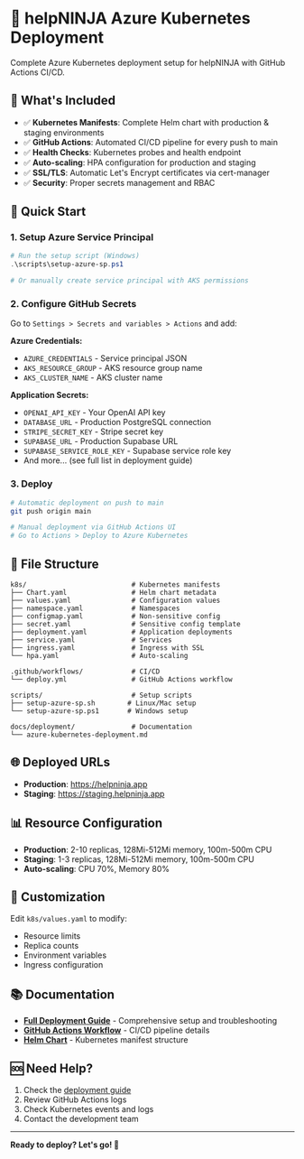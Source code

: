 # 🚀 helpNINJA Azure Kubernetes Deployment

Complete Azure Kubernetes deployment setup for helpNINJA with GitHub Actions CI/CD.

## 🎯 **What's Included**

- ✅ **Kubernetes Manifests**: Complete Helm chart with production & staging environments
- ✅ **GitHub Actions**: Automated CI/CD pipeline for every push to main
- ✅ **Health Checks**: Kubernetes probes and health endpoint
- ✅ **Auto-scaling**: HPA configuration for production and staging
- ✅ **SSL/TLS**: Automatic Let's Encrypt certificates via cert-manager
- ✅ **Security**: Proper secrets management and RBAC

## 🚀 **Quick Start**

### **1. Setup Azure Service Principal**
```powershell
# Run the setup script (Windows)
.\scripts\setup-azure-sp.ps1

# Or manually create service principal with AKS permissions
```

### **2. Configure GitHub Secrets**
Go to `Settings > Secrets and variables > Actions` and add:

**Azure Credentials:**
- `AZURE_CREDENTIALS` - Service principal JSON
- `AKS_RESOURCE_GROUP` - AKS resource group name  
- `AKS_CLUSTER_NAME` - AKS cluster name

**Application Secrets:**
- `OPENAI_API_KEY` - Your OpenAI API key
- `DATABASE_URL` - Production PostgreSQL connection
- `STRIPE_SECRET_KEY` - Stripe secret key
- `SUPABASE_URL` - Production Supabase URL
- `SUPABASE_SERVICE_ROLE_KEY` - Supabase service role key
- And more... (see full list in deployment guide)

### **3. Deploy**
```bash
# Automatic deployment on push to main
git push origin main

# Manual deployment via GitHub Actions UI
# Go to Actions > Deploy to Azure Kubernetes
```

## 📁 **File Structure**

```
k8s/                          # Kubernetes manifests
├── Chart.yaml                # Helm chart metadata
├── values.yaml               # Configuration values
├── namespace.yaml            # Namespaces
├── configmap.yaml            # Non-sensitive config
├── secret.yaml               # Sensitive config template
├── deployment.yaml           # Application deployments
├── service.yaml              # Services
├── ingress.yaml              # Ingress with SSL
└── hpa.yaml                  # Auto-scaling

.github/workflows/            # CI/CD
└── deploy.yml                # GitHub Actions workflow

scripts/                      # Setup scripts
├── setup-azure-sp.sh        # Linux/Mac setup
└── setup-azure-sp.ps1       # Windows setup

docs/deployment/              # Documentation
└── azure-kubernetes-deployment.md
```

## 🌐 **Deployed URLs**

- **Production**: https://helpninja.app
- **Staging**: https://staging.helpninja.app

## 📊 **Resource Configuration**

- **Production**: 2-10 replicas, 128Mi-512Mi memory, 100m-500m CPU
- **Staging**: 1-3 replicas, 128Mi-512Mi memory, 100m-500m CPU
- **Auto-scaling**: CPU 70%, Memory 80%

## 🔧 **Customization**

Edit `k8s/values.yaml` to modify:
- Resource limits
- Replica counts
- Environment variables
- Ingress configuration

## 📚 **Documentation**

- **[Full Deployment Guide](docs/deployment/azure-kubernetes-deployment.md)** - Comprehensive setup and troubleshooting
- **[GitHub Actions Workflow](.github/workflows/deploy.yml)** - CI/CD pipeline details
- **[Helm Chart](k8s/)** - Kubernetes manifest structure

## 🆘 **Need Help?**

1. Check the [deployment guide](docs/deployment/azure-kubernetes-deployment.md)
2. Review GitHub Actions logs
3. Check Kubernetes events and logs
4. Contact the development team

---

**Ready to deploy? Let's go! 🚀**

